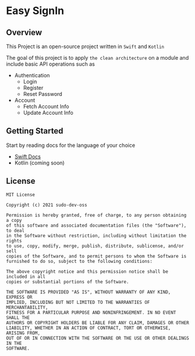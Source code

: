 # Easy SignIn

## Overview

This Project is an open-source project written in ``` Swift ``` and ``` Kotlin ```

The goal of this project is to apply ``` the clean architecture ``` on a module and include basic API operations such as

- Authentication
    - Login
    - Register
    - Reset Password
- Account
    - Fetch Account Info
    - Update Account Info

## Getting Started
Start by reading docs for the language of your choice

- [Swift Docs](/swift/dependencies/?id=requirements)
- Kotlin (coming soon)

## License

```
MIT License

Copyright (c) 2021 sudo-dev-oss

Permission is hereby granted, free of charge, to any person obtaining a copy
of this software and associated documentation files (the "Software"), to deal
in the Software without restriction, including without limitation the rights
to use, copy, modify, merge, publish, distribute, sublicense, and/or sell
copies of the Software, and to permit persons to whom the Software is
furnished to do so, subject to the following conditions:

The above copyright notice and this permission notice shall be included in all
copies or substantial portions of the Software.

THE SOFTWARE IS PROVIDED "AS IS", WITHOUT WARRANTY OF ANY KIND, EXPRESS OR
IMPLIED, INCLUDING BUT NOT LIMITED TO THE WARRANTIES OF MERCHANTABILITY,
FITNESS FOR A PARTICULAR PURPOSE AND NONINFRINGEMENT. IN NO EVENT SHALL THE
AUTHORS OR COPYRIGHT HOLDERS BE LIABLE FOR ANY CLAIM, DAMAGES OR OTHER
LIABILITY, WHETHER IN AN ACTION OF CONTRACT, TORT OR OTHERWISE, ARISING FROM,
OUT OF OR IN CONNECTION WITH THE SOFTWARE OR THE USE OR OTHER DEALINGS IN THE
SOFTWARE.
```